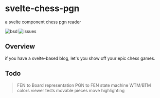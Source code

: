 # svelte-chess-pgn
a svelte component chess pgn reader

![bsd](https://img.shields.io/badge/license-BSD-brightgreen)
![issues](https://img.shields.io/github/issues/soycid/svelte-chess-pgn)
## Overview


if you have a svelte-based blog, let's you show off your epic chess games.

## Todo

> FEN to Board representation
> PGN to FEN state machine
> WTM/BTM
> colors
> viewer
> tests
> movable pieces
> move highlighting
